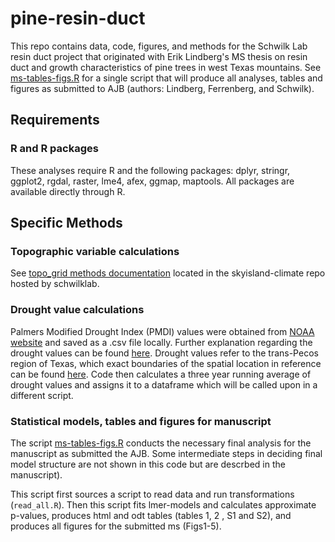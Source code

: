 pine-resin-duct
===============

This repo contains data, code, figures, and methods for the Schwilk Lab resin duct project that originated with Erik Lindberg's MS thesis on resin duct and growth characteristics of pine trees in west Texas mountains. See [ms-tables-figs.R](https://github.com/schwilklab/pine-resin-duct/blob/master/scripts/ms-tables-figs.R) for a single script that will produce all analyses, tables and figures as submitted to AJB (authors: Lindberg, Ferrenberg, and Schwilk).

## Requirements ##

### R and R packages ###

These analyses require R and the following packages: dplyr, stringr, ggplot2, rgdal, raster, lme4, afex, ggmap, maptools. All packages are available directly through R.


## Specific Methods ##

### Topographic variable calculations ###

See [topo_grid methods documentation](https://github.com/schwilklab/skyisland-climate/blob/master/methods/topo_grid_methods.md) located in the skyisland-climate repo hosted by schwilklab.

### Drought value calculations ###

Palmers Modified Drought Index (PMDI) values were obtained from [NOAA website](http://www7.ncdc.noaa.gov/CDO/CDODivisionalSelect.jsp#) and saved as a .csv file locally.  Further explanation regarding the drought values can be found [here](http://www.ncdc.noaa.gov/temp-and-precip/drought/historical-palmers/overview).  Drought values refer to the trans-Pecos region of Texas, which exact boundaries of the spatial location in reference can be found [here](http://gis.ncdc.noaa.gov/map/viewer/#app=cdo&cfg=cdo&theme=indices&layers=01&node=gis).  Code then calculates a three year running average of drought values and assigns it to a dataframe which will be called upon in a different script.

### Statistical models, tables and figures for manuscript ###

The script [ms-tables-figs.R](https://github.com/schwilklab/skyisland-climate/blob/master/scripts/ms-tables) conducts the necessary final analysis for the manuscript as submitted the AJB.  Some intermediate steps in deciding final model structure are not shown in this code but are descrbed in the manuscript). 

This script first sources a script to read data and run transformations (`read_all.R`). Then this script fits lmer-models and calculates approximate p-values, produces html and odt tables (tables 1, 2 , S1 and S2), and produces all figures for the submitted ms (Figs1-5).

